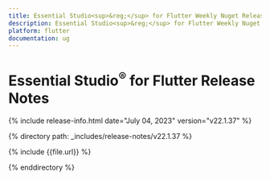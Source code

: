 ```yaml
---
title: Essential Studio<sup>&reg;</sup> for Flutter Weekly Nuget Release Release Notes  
description: Essential Studio<sup>&reg;</sup> for Flutter Weekly Nuget Release Release Notes  
platform: flutter
documentation: ug
---
```


# Essential Studio<sup>&reg;</sup> for Flutter  Release Notes  

{% include release-info.html date="July 04, 2023"  version="v22.1.37" %} 

{% directory path: _includes/release-notes/v22.1.37 %}

{% include {{file.url}} %}

{% enddirectory %}